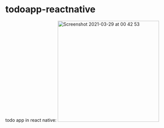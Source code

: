 # todoapp-reactnative
todo app in react native:
<img width="317" alt="Screenshot 2021-03-29 at 00 42 53" src="https://user-images.githubusercontent.com/74429608/112772269-b59cab80-9027-11eb-9f95-45221b7f7ed4.png">
